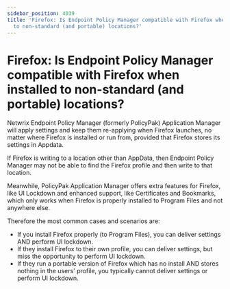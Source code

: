 ```yaml
---
sidebar_position: 4039
title: 'Firefox: Is Endpoint Policy Manager compatible with Firefox when installed
  to non-standard (and portable) locations?'
---
```


# Firefox: Is Endpoint Policy Manager compatible with Firefox when installed to non-standard (and portable) locations?

Netwrix Endpoint Policy Manager (formerly PolicyPak) Application Manager will apply settings and keep them re-applying when Firefox launches, no matter where Firefox is installed or run from, provided that Firefox stores its settings in Appdata.

If Firefox is writing to a location other than AppData, then Endpoint Policy Manager may not be able to find the Firefox profile and then write to that location.

Meanwhile, PolicyPak Application Manager offers extra features for Firefox, like UI Lockdown and enhanced support, like Certificates and Bookmarks, which only works when Firefox is properly installed to Program Files and not anywhere else.

Therefore the most common cases and scenarios are:

* If you install Firefox properly (to Program Files), you can deliver settings AND perform UI lockdown.
* If they install Firefox to their own profile, you can deliver settings, but miss the opportunity to perform UI lockdown.
* If they run a portable version of Firefox which has no install AND stores nothing in the users' profile, you typically cannot deliver settings or perform UI lockdown.